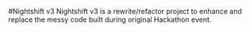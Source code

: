 #Nightshift v3
Nightshift v3 is a rewrite/refactor project to enhance and replace the messy code built during original Hackathon event.